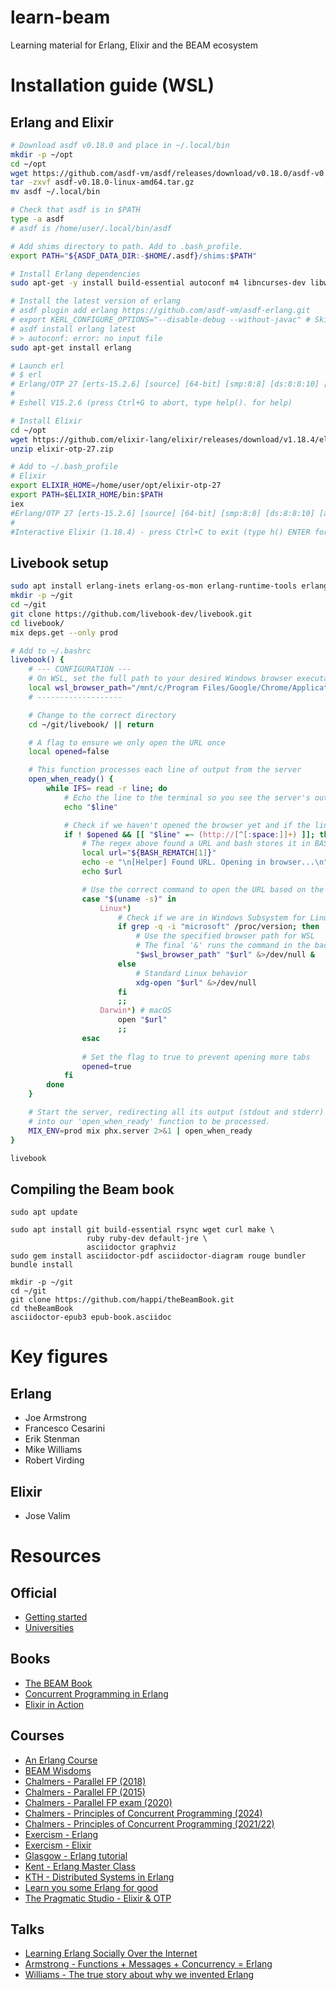 # learn-beam
Learning material for Erlang, Elixir and the BEAM ecosystem


# Installation guide (WSL)

## Erlang and Elixir
```bash
# Download asdf v0.18.0 and place in ~/.local/bin
mkdir -p ~/opt
cd ~/opt
wget https://github.com/asdf-vm/asdf/releases/download/v0.18.0/asdf-v0.18.0-linux-amd64.tar.gz
tar -zxvf asdf-v0.18.0-linux-amd64.tar.gz
mv asdf ~/.local/bin

# Check that asdf is in $PATH
type -a asdf 
# asdf is /home/user/.local/bin/asdf

# Add shims directory to path. Add to .bash_profile.
export PATH="${ASDF_DATA_DIR:-$HOME/.asdf}/shims:$PATH"

# Install Erlang dependencies
sudo apt-get -y install build-essential autoconf m4 libncurses-dev libwxgtk3.2-dev libwxgtk-webview3.2-dev libgl1-mesa-dev libglu1-mesa-dev libpng-dev libssh-dev unixodbc-dev xsltproc fop libxml2-utils

# Install the latest version of erlang
# asdf plugin add erlang https://github.com/asdf-vm/asdf-erlang.git
# export KERL_CONFIGURE_OPTIONS="--disable-debug --without-javac" # Skip Java dependency
# asdf install erlang latest
# > autoconf: error: no input file
sudo apt-get install erlang

# Launch erl
# $ erl
# Erlang/OTP 27 [erts-15.2.6] [source] [64-bit] [smp:8:8] [ds:8:8:10] [async-threads:1] [jit:ns]
#
# Eshell V15.2.6 (press Ctrl+G to abort, type help(). for help)

# Install Elixir
cd ~/opt
wget https://github.com/elixir-lang/elixir/releases/download/v1.18.4/elixir-otp-27.zip
unzip elixir-otp-27.zip

# Add to ~/.bash_profile
# Elixir
export ELIXIR_HOME=/home/user/opt/elixir-otp-27
export PATH=$ELIXIR_HOME/bin:$PATH
iex
#Erlang/OTP 27 [erts-15.2.6] [source] [64-bit] [smp:8:8] [ds:8:8:10] [async-threads:1] [jit:ns]
#
#Interactive Elixir (1.18.4) - press Ctrl+C to exit (type h() ENTER for help)
```

## Livebook setup
```bash
sudo apt install erlang-inets erlang-os-mon erlang-runtime-tools erlang-ssl erlang-xmerl erlang-dev erlang-parsetools
mkdir -p ~/git
cd ~/git
git clone https://github.com/livebook-dev/livebook.git
cd livebook/
mix deps.get --only prod

# Add to ~/.bashrc
livebook() {
    # --- CONFIGURATION ---
    # On WSL, set the full path to your desired Windows browser executable
    local wsl_browser_path="/mnt/c/Program Files/Google/Chrome/Application/chrome.exe"
    # -------------------

    # Change to the correct directory
    cd ~/git/livebook/ || return

    # A flag to ensure we only open the URL once
    local opened=false

    # This function processes each line of output from the server
    open_when_ready() {
        while IFS= read -r line; do
            # Echo the line to the terminal so you see the server's output
            echo "$line"

            # Check if we haven't opened the browser yet and if the line contains a URL
            if ! $opened && [[ "$line" =~ (http://[^[:space:]]+) ]]; then
                # The regex above found a URL and bash stores it in BASH_REMATCH
                local url="${BASH_REMATCH[1]}"
                echo -e "\n[Helper] Found URL. Opening in browser...\n"
                echo $url

                # Use the correct command to open the URL based on the OS
                case "$(uname -s)" in
                    Linux*)
                        # Check if we are in Windows Subsystem for Linux
                        if grep -q -i "microsoft" /proc/version; then
                            # Use the specified browser path for WSL
                            # The final '&' runs the command in the background
                            "$wsl_browser_path" "$url" &>/dev/null &
                        else
                            # Standard Linux behavior
                            xdg-open "$url" &>/dev/null
                        fi
                        ;;
                    Darwin*) # macOS
                        open "$url"
                        ;;
                esac
                
                # Set the flag to true to prevent opening more tabs
                opened=true
            fi
        done
    }

    # Start the server, redirecting all its output (stdout and stderr)
    # into our 'open_when_ready' function to be processed.
    MIX_ENV=prod mix phx.server 2>&1 | open_when_ready
}

livebook
```

## Compiling the Beam book

```
sudo apt update

sudo apt install git build-essential rsync wget curl make \
                 ruby ruby-dev default-jre \
                 asciidoctor graphviz
sudo gem install asciidoctor-pdf asciidoctor-diagram rouge bundler
bundle install

mkdir -p ~/git
cd ~/git
git clone https://github.com/happi/theBeamBook.git
cd theBeamBook
asciidoctor-epub3 epub-book.asciidoc
```

# Key figures

## Erlang
* Joe Armstrong
* Francesco Cesarini
* Erik Stenman
* Mike Williams
* Robert Virding

## Elixir
* Jose Valim

# Resources

## Official
* [Getting started](https://www.erlang.org/faq/getting_started)
* [Universities](https://www.erlang.org/faq/introduction#universities)

## Books
* [The BEAM Book](https://blog.stenmans.org/theBeamBook/)
* [Concurrent Programming in Erlang](https://erlang.org/download/erlang-book-part1.pdf)
* [Elixir in Action](https://livebook.manning.com/book/elixir-in-action-third-edition/part-1/)

## Courses
* [An Erlang Course](https://erlang.org/course/course.html)
* [BEAM Wisdoms](https://beam-wisdoms.clau.se/start.html)
* [Chalmers - Parallel FP (2018)](https://www.cse.chalmers.se/edu/course.2018/DAT280_Parallel_Functional_Programming/lectures.html)
* [Chalmers - Parallel FP (2015)](https://www.cse.chalmers.se/edu/year/2015/course/DAT280_Parallel_Functional_Programming/)
* [Chalmers - Parallel FP exam (2020)](https://www.chalmerstenta.nu/tenta/DAT280__-__Parallell__funktionell__programmering/20200820i.pdf)
* [Chalmers - Principles of Concurrent Programming (2024)](https://www.cse.chalmers.se/edu/year/2024/course/TDA384_LP1/)
* [Chalmers - Principles of Concurrent Programming (2021/22)](https://www.cse.chalmers.se/edu/course.2021/TDA384_LP1/)
* [Exercism - Erlang](https://exercism.org/tracks/erlang)
* [Exercism - Elixir](https://exercism.org/tracks/elixir)
* [Glasgow - Erlang tutorial](https://www.dcs.gla.ac.uk/~amirg/tutorial/erlang/)
* [Kent - Erlang Master Class](https://www.youtube.com/playlist?list=PLoJC20gNfC2hnIUbQtA79kHxL8-iw_I2w)
* [KTH - Distributed Systems in Erlang](https://people.kth.se/~johanmon/dse.html)
* [Learn you some Erlang for good](https://learnyousomeerlang.com/content)
* [The Pragmatic Studio - Elixir & OTP](https://pragmaticstudio.com/courses/elixir)

## Talks
* [Learning Erlang Socially Over the Internet](https://www.cs.kent.ac.uk/people/staff/sjt/TFPIE2017/TFPIE_2017/Slides/Adams.pdf)
* [Armstrong - Functions + Messages + Concurrency = Erlang](https://www.erlang-factory.com/upload/presentations/45/keynote_joearmstrong.pdf)
* [Williams - The true story about why we invented Erlang](https://www.erlang-factory.com/upload/presentations/416/MikeWilliams.pdf)
